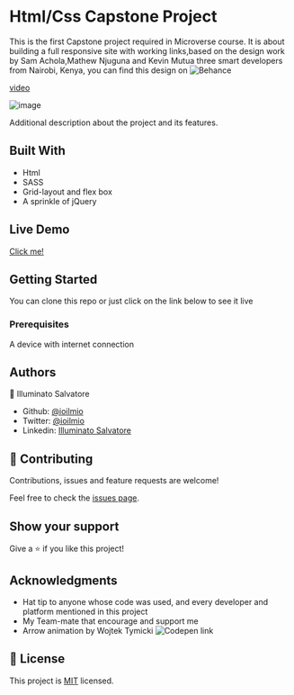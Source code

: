 # Html/Css Capstone Project

This is the first Capstone project required in Microverse course. It is about building a full responsive site with working links,based on the design work by Sam Achola,Mathew Njuguna and Kevin Mutua three smart developers from Nairobi, Kenya, you can find this design on ![Behance](https://www.behance.net/gallery/25563385/PatashuleKE)

[video](https://www.loom.com/share/8ad6e61a9a7a47809dfaa6597505205e)

![image](https://user-images.githubusercontent.com/51195150/78612343-6505ce80-7869-11ea-9ad8-e2a799d52257.png)

Additional description about the project and its features.

## Built With

- Html
- SASS
- Grid-layout and flex box
- A sprinkle of jQuery

## Live Demo

[Click me!](https://raw.githack.com/ioilmio/Html_Css_Capstone_Project/Capstone/index.html)


## Getting Started

You can clone this repo or just click on the link below to see it live

### Prerequisites

A device with internet connection

## Authors

👤 Illuminato Salvatore

- Github: [@ioilmio](https://github.com/ioilmio)
- Twitter: [@ioilmio](https://twitter.com/ioilmio)
- Linkedin: [Illuminato Salvatore](https://www.linkedin.com/in/illuminato-salvatore/)

## 🤝 Contributing

Contributions, issues and feature requests are welcome!

Feel free to check the [issues page](https://github.com/ioilmio/Html_Css_Capstone_Project/issues).

## Show your support

Give a ⭐️ if you like this project!

## Acknowledgments

- Hat tip to anyone whose code was used, and every developer and platform mentioned in this project
- My Team-mate that encourage and support me
- Arrow animation by Wojtek Tymicki ![Codepen link](https://codepen.io/panweb/pen/tahfj)

## 📝 License

This project is [MIT](lic.url) licensed.
